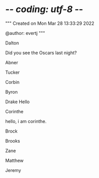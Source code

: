 # -*- coding: utf-8 -*-
"""
Created on Mon Mar 28 13:33:29 2022

@author: evertj
"""

Dalton

Did you see the Oscars last night?

Abner

Tucker

Corbin

Byron

Drake 
Hello

Corinthe

hello,
i am corinthe.

Brock

Brooks

Zane

Matthew

Jeremy
